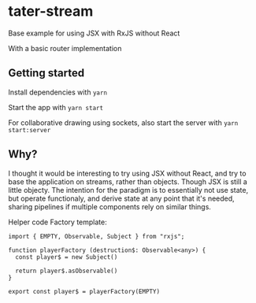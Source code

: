 # tater-stream
Base example for using JSX with RxJS without React

With a basic router implementation


## Getting started
Install dependencies with `yarn`

Start the app with `yarn start`

For collaborative drawing using sockets, also start the server with `yarn start:server`

## Why?
I thought it would be interesting to try using JSX without React, and try to base the application on streams, rather than objects. Though JSX is still a little objecty. The intention for the paradigm is to essentially not use state, but operate functionaly, and derive state at any point that it's needed, sharing pipelines if multiple components rely on similar things.






Helper code
Factory template:
```
import { EMPTY, Observable, Subject } from "rxjs";

function playerFactory (destruction$: Observable<any>) {
  const player$ = new Subject()
    
  return player$.asObservable()
}

export const player$ = playerFactory(EMPTY)
```
